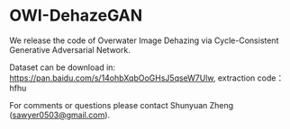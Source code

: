 # OWI-DehazeGAN
We release the code of Overwater Image Dehazing via Cycle-Consistent Generative Adversarial Network.

Dataset can be download in: https://pan.baidu.com/s/14ohbXqbOoGHsJ5qseW7Ulw, extraction code：hfhu

For comments or questions please contact Shunyuan Zheng (sawyer0503@gmail.com).
